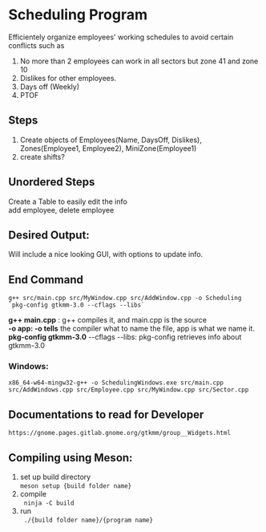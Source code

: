 # Scheduling Program  
Efficientely organize employees' working schedules to avoid certain conflicts such as
1. No more than 2 employees can work in all sectors but zone 41 and zone 10  
2. Dislikes for other employees.  
3. Days off (Weekly)  
4. PTOF 

## Steps  
1. Create objects of Employees(Name, DaysOff, Dislikes), Zones(Employee1, Employee2), MiniZone(Employee1)  
2. create shifts?  

## Unordered Steps  
Create a Table to easily edit the info  
add employee, delete employee  

## Desired Output:
Will include a nice looking GUI, with options to update info. 

## End Command
``` 
g++ src/main.cpp src/MyWindow.cpp src/AddWindow.cpp -o Scheduling `pkg-config gtkmm-3.0 --cflags --libs`
```
__g++ main.cpp__ : g++ compiles it, and main.cpp is the source  
__-o app: -o tells__ the compiler what to name the file, app is what we name it.  
__pkg-config gtkmm-3.0__ --cflags --libs: pkg-config retrieves info about gtkmm-3.0

### Windows:  
```
x86_64-w64-mingw32-g++ -o SchedulingWindows.exe src/main.cpp src/AddWindows.cpp src/Employee.cpp src/MyWindow.cpp src/Sector.cpp

```

## Documentations to read for Developer
`https://gnome.pages.gitlab.gnome.org/gtkmm/group__Widgets.html`

## Compiling using Meson:
1. set up build directory  
``` meson setup {build folder name} ```
2. compile  
``` ninja -C build```
3. run  
``` ./{build folder name}/{program name}```